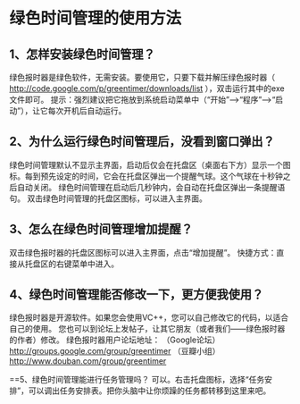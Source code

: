 # 绿色时间管理的使用方法 #

## 1、怎样安装绿色时间管理？ ##
绿色报时器是绿色软件，无需安装。要使用它，只要下载并解压绿色报时器（ http://code.google.com/p/greentimer/downloads/list ），双击运行其中的exe文件即可。
提示：强烈建议把它拖放到系统启动菜单中（“开始”-->“程序”-->“启动”），让它每次开机后自动运行。

## 2、为什么运行绿色时间管理后，没看到窗口弹出？ ##
绿色时间管理默认不显示主界面，启动后仅会在托盘区（桌面右下方）显示一个图标。每到预先设定的时间，它会在托盘区弹出一个提醒气球。这个气球在十秒钟之后自动关闭。
绿色时间管理在启动后几秒钟内，会自动在托盘区弹出一条提醒语句。
双击绿色时间管理的托盘区图标，可以进入主界面。

## 3、怎么在绿色时间管理增加提醒？ ##
双击绿色报时器的托盘区图标可以进入主界面，点击“增加提醒”。
快捷方式：直接从托盘区的右键菜单中进入。

## 4、绿色时间管理能否修改一下，更方便我使用？ ##
绿色报时器是开源软件。如果您会使用VC++，您可以自己修改它的代码，以适合自己的使用。
您也可以到论坛上发帖子，让其它朋友（或者我们——绿色报时器的作者）修改。
绿色报时器用户论坛地址：
（Google论坛）http://groups.google.com/group/greentimer
（豆瓣小组）http://www.douban.com/group/greentimer

==5、绿色时间管理能进行任务管理吗？
可以。右击托盘图标，选择“任务安排”，可以调出任务安排表。把你头脑中让你烦躁的任务都转移到这里来吧。